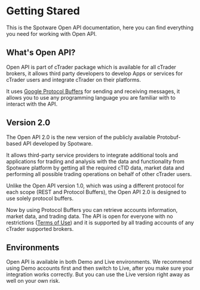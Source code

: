 # Getting Stared

This is the Spotware Open API documentation, here you can find everything you need for working with Open API.

## What's Open API?

Open API is part of cTrader package which is available for all cTrader brokers, it allows third party developers to develop Apps or services for cTrader users and integrate cTrader on their platforms.

It uses [Google Protocol Buffers](https://developers.google.com/protocol-buffers) for sending and receiving messages, it allows you to use any programming language you are familiar with to interact with the API.

## Version 2.0

The Open API 2.0 is the new version of the publicly available Protobuf-based API developed by Spotware.

It allows third-party service providers to integrate additional tools and applications for trading and analysis with the data and functionality from Spotware platform by getting all the required cTID data, market data and performing all possible trading operations on behalf of other cTrader users.

Unlike the Open API version 1.0, which was using a different protocol for each scope (REST and Protocol Buffers), the Open API 2.0 is designed to use solely protocol buffers.

Now by using Protocol Buffers you can retrieve accounts information, market data, and trading data. The API is open for everyone with no restrictions ([Terms of Use](/terms-of-use/)) and it is supported by all trading accounts of any cTrader supported brokers.

## Environments

Open API is available in both Demo and Live environments. We recommend using Demo accounts first and then switch to Live, after you make sure your integration works correctly. But you can use the Live version right away as well on your own risk.
